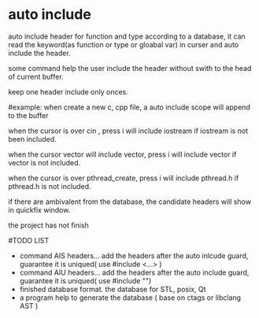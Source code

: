 auto include
===

auto include header for function and type according to a database, it can read the keyword(as function or type or gloabal var)  in curser and auto include the header.

some command help the user include the header without swith to the head of current buffer.

keep one header include only onces.

#example:
when create a new c, cpp file, a auto include scope will append to the buffer

when the cursor is over cin , press <leader>i will include iostream if iostream is not been included.

when the cursor vector will include vector, press <leader>i will include vector if vector is not included.

when the cursor is over pthread\_create, press <leader>i will include pthread.h if pthread.h is not included.

if there are ambivalent from the database, the candidate headers will show in quickfix window.

the project has not finish

#TODO LIST
- command AIS headers... add the headers after the auto inlcude guard, guarantee it is uniqued( use #include <...>  )
- command AIU headers... add the headers after the auto include guard, guarantee it is uniqued( use #include "")
- finished database format.  the database for STL, posix, Qt
- a program help to generate the database ( base on ctags or libclang AST )
